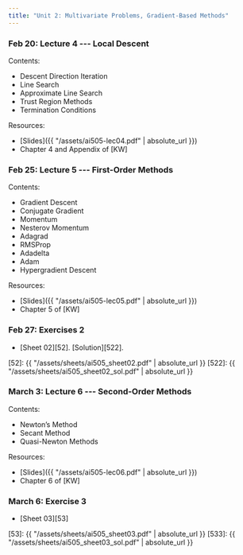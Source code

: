 ```yaml
---
title: "Unit 2: Multivariate Problems, Gradient-Based Methods" 
---
```



### Feb 20: Lecture 4 --- Local Descent

Contents:

- Descent Direction Iteration
- Line Search
- Approximate Line Search
- Trust Region Methods
- Termination Conditions


Resources:

- [Slides]({{ "/assets/ai505-lec04.pdf" | absolute_url }})
- Chapter 4 and Appendix of [KW]

### Feb 25: Lecture 5 --- First-Order Methods

Contents: 

- Gradient Descent
- Conjugate Gradient
- Momentum
- Nesterov Momentum
- Adagrad
- RMSProp
- Adadelta
- Adam
- Hypergradient Descent

Resources:

- [Slides]({{ "/assets/ai505-lec05.pdf" | absolute_url }})
- Chapter 5 of [KW]

### Feb 27: Exercises 2 


- [Sheet 02][52].  [Solution][522].


[52]: {{ "/assets/sheets/ai505_sheet02.pdf" | absolute_url }}
[522]: {{ "/assets/sheets/ai505_sheet02_sol.pdf" | absolute_url }}


### March 3: Lecture 6 --- Second-Order Methods

Contents: 

- Newton’s Method
- Secant Method
- Quasi-Newton Methods

Resources:


- [Slides]({{ "/assets/ai505-lec06.pdf" | absolute_url }})
- Chapter 6 of [KW]

### March 6: Exercise 3

- [Sheet 03][53]

[53]: {{ "/assets/sheets/ai505_sheet03.pdf" | absolute_url }}
[533]: {{ "/assets/sheets/ai505_sheet03_sol.pdf" | absolute_url }}
